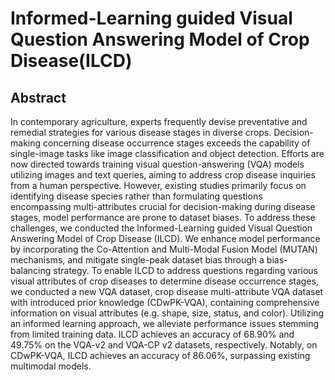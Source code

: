 # Informed-Learning guided Visual Question Answering Model of Crop Disease(ILCD)

## Abstract

In contemporary agriculture, experts frequently devise preventative and remedial strategies for various disease stages in diverse crops. Decision-making concerning disease occurrence stages exceeds the capability of single-image tasks like image classification and object detection. Efforts are now directed towards training visual question-answering (VQA) models utilizing images and text queries, aiming to address crop disease inquiries from a human perspective. However, existing studies primarily focus on identifying disease species rather than formulating questions encompassing multi-attributes crucial for decision-making during disease stages, model performance are prone to dataset biases. To address these challenges, we conducted the Informed-Learning guided Visual Question Answering Model of Crop Disease (ILCD). We enhance model performance by incorporating the Co-Attention and Multi-Modal Fusion Model (MUTAN) mechanisms, and mitigate single-peak dataset bias through a bias-balancing strategy. To enable ILCD to address questions regarding various visual attributes of crop diseases to determine disease occurrence stages, we conducted a new VQA dataset, crop disease multi-attribute VQA dataset with introduced prior knowledge (CDwPK-VQA), containing comprehensive information on visual attributes (e.g. shape, size, status, and color).  Utilizing an informed learning approach, we alleviate performance issues stemming from limited training data. ILCD achieves an accuracy of 68.90% and 49.75% on the VQA-v2 and VQA-CP v2 datasets, respectively. Notably, on CDwPK-VQA, ILCD achieves an accuracy of 86.06%, surpassing existing multimodal models.

